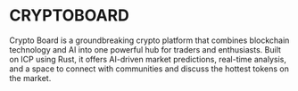# CRYPTOBOARD
Crypto Board is a groundbreaking crypto platform that combines blockchain technology and AI into one powerful hub for traders and enthusiasts. Built on ICP using Rust, it offers AI-driven market predictions, real-time analysis, and a space to connect with communities and discuss the hottest tokens on the market.
